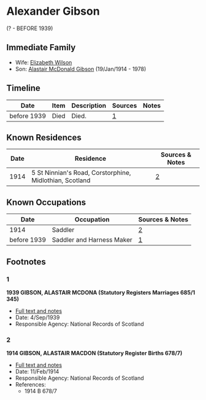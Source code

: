 ﻿---
layout: person
subject_key: i21968540
permalink: /people/i21968540
---

# Alexander Gibson
(? - BEFORE 1939)

## Immediate Family

* Wife: [Elizabeth Wilson](./@71295041@-elizabeth-wilson-b-d.md)
* Son: [Alastair McDonald Gibson](./@3963708@-alastair-mcdonald-gibson-b1914-1-19-d1978.md) (19/Jan/1914 - 1978)

## Timeline

Date | Item | Description | Sources | Notes
---|---|---|---|---
before 1939 | Died | Died. | [1](#1) | 

## Known Residences

Date | Residence | Sources & Notes
---|---|---
1914 | 5 St Ninnian's Road, Corstorphine, Midlothian, Scotland | [2](#2)

## Known Occupations

Date | Occupation | Sources & Notes
---|---|---
1914 | Saddler | [2](#2)
before 1939 | Saddler and Harness Maker | [1](#1)

## Footnotes

### 1

**1939 GIBSON, ALASTAIR MCDONA (Statutory Registers Marriages 685/1 345)**

* [Full text and notes](../sources/@97538140@-1939-gibson,-alastair-mcdona-statutory-registers-marriages-685-1-345-.md)
* Date: 4/Sep/1939
* Responsible Agency: National Records of Scotland

### 2

**1914 GIBSON, ALASTAIR MACDON (Statutory Register Births 678/7)**

* [Full text and notes](../sources/@48317232@-1914-gibson,-alastair-macdon-statutory-register-births-678-7-.md)
* Date: 11/Feb/1914
* Responsible Agency: National Records of Scotland
* References: 
  * 1914 B 678/7

